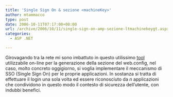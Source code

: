 ```yaml
---
title: 'Single Sign On & sezione <machineKey>'
author: mtammacco
type: post
date: 2006-10-11T07:17:00+00:00
url: /archive/2006/10/11/single-sign-on-amp-sezione-ltmachinekeygt.aspx
categories:
  - ASP .NET

---
```

Girovagando tra la rete mi sono imbattuto in questo utilissimo [tool][1] utilizzabile on-line per la generazione della sezione <machineKey> del web.config, nel caso, molto concreto oggigiorno, si voglia implementare il meccanismo di SSO (Single Sign On) per le proprie applicazioni. In sostanza si tratta di effettuare il login una sola volta ed essere riconosciuto da _n_ applicazioni che condividono in questo modo il contesto di sicurezza dell&#8217;utente, con indubbi benefici.

 [1]: http://aspnetresources.com/tools/keycreator.aspx